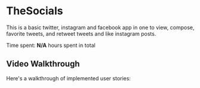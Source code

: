 # TheSocials

This is a basic twitter, instagram and facebook app in one to view, compose, favorite tweets, and retweet tweets and like instagram posts.

Time spent: **N/A** hours spent in total

## Video Walkthrough

Here's a walkthrough of implemented user stories:





